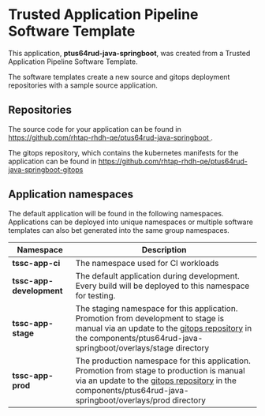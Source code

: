 # Trusted Application Pipeline Software Template

This application, **ptus64rud-java-springboot**, was created from a Trusted Application Pipeline Software Template.

The software templates create a new source and gitops deployment repositories with a sample source application. 

## Repositories

The source code for your application can be found in [https://github.com/rhtap-rhdh-qe/ptus64rud-java-springboot ](https://github.com/rhtap-rhdh-qe/ptus64rud-java-springboot ).
 
The gitops repository, which contains the kubernetes manifests for the application can be found in 
[https://github.com/rhtap-rhdh-qe/ptus64rud-java-springboot-gitops ](https://github.com/rhtap-rhdh-qe/ptus64rud-java-springboot-gitops ) 

## Application namespaces 

The default application will be found in the following namespaces. Applications can be deployed into unique namespaces or multiple software templates can also bet generated into the same group namespaces.  

|  Namespace   |  Description   |  
| -------- | -------- |
| **tssc-app-ci** | The namespace used for CI workloads |
| **tssc-app-development** | The default application during development. Every build will be deployed to this namespace for testing. |
| **tssc-app-stage** | The staging namespace for this application. Promotion from development to stage is manual via an update to the [gitops repository](https://github.com/rhtap-rhdh-qe/ptus64rud-java-springboot-gitops ) in the components/ptus64rud-java-springboot/overlays/stage directory |
| **tssc-app-prod** | The production namespace for this application. Promotion from stage to production is manual via an update to the [gitops repository](https://github.com/rhtap-rhdh-qe/ptus64rud-java-springboot-gitops ) in the components/ptus64rud-java-springboot/overlays/prod directory |